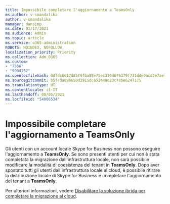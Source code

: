 ```yaml
---
title: Impossibile completare l'aggiornamento a TeamsOnly
ms.author: v-smandalika
author: v-smandalika
manager: dansimp
ms.date: 01/17/2021
ms.audience: Admin
ms.topic: article
ms.service: o365-administration
ROBOTS: NOINDEX, NOFOLLOW
localization_priority: Priority
ms.collection: Adm_O365
ms.custom:
- "7556"
- "9004252"
ms.openlocfilehash: 0d7dc6017d85f9fba88e75ec370d676379f731dde9acd2e7aef8090d99c8f0f9
ms.sourcegitcommit: b5f7da89a650d2915dc652449623c78be6247175
ms.translationtype: HT
ms.contentlocale: it-IT
ms.lasthandoff: 08/05/2021
ms.locfileid: "54006534"
---
```

# <a name="cannot-complete-upgrade-to-teamsonly"></a>Impossibile completare l'aggiornamento a TeamsOnly

Gli utenti con un account locale Skype for Business non possono eseguire l'aggiornamento a **TeamsOnly**. Se sono presenti utenti per cui non è stata completata la migrazione dall'infrastruttura locale, non sarà possibile modificare la modalità di coesistenza del tenant in **TeamsOnly**. Dopo aver spostato tutti gli utenti dall'infrastruttura locale al cloud, è possibile ritirare la distribuzione locale di Skype for Business e completare l'aggiornamento del tenant a **TeamsOnly**. 

Per ulteriori informazioni, vedere [Disabilitare la soluzione ibrida per completare la migrazione al cloud](https://docs.microsoft.com/skypeforbusiness/hybrid/cloud-consolidation-disabling-hybrid). 